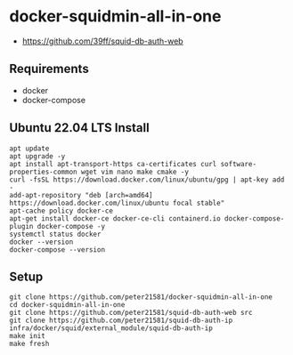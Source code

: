# docker-squidmin-all-in-one
- https://github.com/39ff/squid-db-auth-web

## Requirements
- docker
- docker-compose

## Ubuntu 22.04 LTS Install
```
apt update
apt upgrade -y
apt install apt-transport-https ca-certificates curl software-properties-common wget vim nano make cmake -y
curl -fsSL https://download.docker.com/linux/ubuntu/gpg | apt-key add -
add-apt-repository "deb [arch=amd64] https://download.docker.com/linux/ubuntu focal stable"
apt-cache policy docker-ce
apt-get install docker-ce docker-ce-cli containerd.io docker-compose-plugin docker-compose -y
systemctl status docker
docker --version
docker-compose --version
```

## Setup
```
git clone https://github.com/peter21581/docker-squidmin-all-in-one
cd docker-squidmin-all-in-one
git clone https://github.com/peter21581/squid-db-auth-web src
git clone https://github.com/peter21581/squid-db-auth-ip infra/docker/squid/external_module/squid-db-auth-ip
make init
make fresh
```
